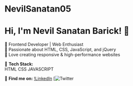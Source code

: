 # NevilSanatan05
# Hi, I'm Nevil Sanatan Barick! 👋
🔹 Frontend Developer | Web Enthusiast  
🔹 Passionate about HTML, CSS, JavaScript, and jQuery  
🔹 Love creating responsive & high-performance websites  

🚀 **Tech Stack:**  
HTML
CSS
JAVASCRIPT

🔗 **Find me on:**
[!LinkedIn](https://www.linkedin.com/in/nevil-sanatan-barick-6980772b9/)
[![Twitter](https://x.com/BarickNevi48451)  
